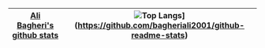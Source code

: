 |[Ali Bagheri's github stats](https://github-readme-stats.vercel.app/api?username=bagheriali2001&show_icons=true&theme=radical)|![Top Langs](https://github-readme-stats.vercel.app/api/top-langs/?username=bagheriali2001&theme=radical)](https://github.com/bagheriali2001/github-readme-stats)|
|---|---|
